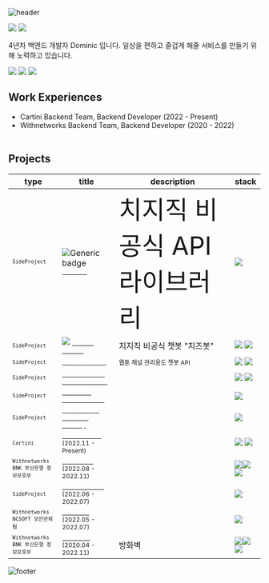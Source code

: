 ![header](https://capsule-render.vercel.app/api?type=waving&&color=gradient&height=100&section=header&fontSize=90)

<div align="left">

<p>
  <a href="https://do-mi.tistory.com/" target="_blank"><img src="https://img.shields.io/badge/blog-DD0B78?style=flat-square&logo=Tistory&logoColor=white"/></a>
  <a href="mailto:41@b41.kr" target="_blank"><img src="https://img.shields.io/badge/kimduumin@gmail.com-EA4335?style=flat-square&logo=Gmail&logoColor=white"/></a>
</p>
<p>
4년차 백엔드 개발자 Dominic 입니다.
일상을 편하고 즐겁게 해줄 서비스를 만들기 위해 노력하고 있습니다.  
</p>

 <p>
  <a href="https://github.com/doominkim/question-and-answer" target="_blank"><img src="https://img.shields.io/badge/👉👉 Fortpolio 👈👈 -303238?style=flat-square&logo=&logoColor=white"/></a>
  <a href="https://github.com/doominkim/question-and-answer" target="_blank"><img src="https://img.shields.io/badge/🖥️ Computer Science-303238?style=flat-square&logo=&logoColor=white"/></a>
  <a href="https://github.com/doominkim/althorythm" target="_blank"><img src="https://img.shields.io/badge/🕹️ Algorithm-303238?style=flat-square&logo=&logoColor=white"/></a>
<!--   <a href="https://github.com/doominkim/coding-test" target="_blank"><img src="https://img.shields.io/badge/👉코딩테스트 정리-303238?style=flat-square&logo=&logoColor=white"/></a> -->
 </p>


## Work Experiences  <br>
- Cartini Backend Team, Backend Developer (2022 - Present) <br>
- Withnetworks Backend Team, Backend Developer (2020 - 2022) <br><br>

## Projects




| type | title | description | stack |
|---|---|---|---|
| <span style="font-size:9pt;">`SideProject`</span> | ![Generic badge](https://img.shields.io/badge/npm-0.0.1-green.svg) [<span style="font-size:9pt;color:white;font-weight:700">chzzk-z</span>](https://github.com/doominkim/chzzk-z)| <span style="font-size:50">치지직 비공식 API 라이브러리</span> |<img src="https://img.shields.io/badge/JavaScript-2F72BC?style=flat-square&logo=JavaScript&logoColor=white"/> |
| <span style="font-size:9pt;">`SideProject`</span> | <img src="https://img.shields.io/badge/not%20started%20-8A2BE2"/> [<span style="font-size:9pt;color:white;font-weight:700">chzzk-cheese</span>](https://github.com/doominkim/chzzk-cheese) | 치지직 비공식 챗봇 "치즈봇" |<img src="https://img.shields.io/badge/Nestjs-ea2845?style=flat-square&logo=Nestjs&logoColor=white"/> <img src="https://img.shields.io/badge/postgreSQL-699eca?style=flat-square&logo=postgreSQL&logoColor=white"/> |
| <span style="font-size:9pt;">`SideProject`</span> | [<span style="font-size:9pt;color:white;font-weight:700">kakao-chatbot](https://github.com/doominkim/kakao-chatbot) | <span style="font-size:9pt">웹툰 채널 관리용도 챗봇 API</span> | <img src="https://img.shields.io/badge/Nestjs-ea2845?style=flat-square&logo=Nestjs&logoColor=white"/> <img src="https://img.shields.io/badge/postgreSQL-699eca?style=flat-square&logo=postgreSQL&logoColor=white"/> | 
| <span style="font-size:9pt;">`SideProject`</span> | [<span style="font-size:9pt;color:white;font-weight:700">twitch-event-handler-server](https://github.com/doominkim/twitch-event-handler-server) | |  <img src="https://img.shields.io/badge/Nestjs-ea2845?style=flat-square&logo=Nestjs&logoColor=white"/> <img src="https://img.shields.io/badge/postgreSQL-699eca?style=flat-square&logo=postgreSQL&logoColor=white"/> |
| <span style="font-size:9pt;">`SideProject`</span> | [<span style="font-size:9pt;color:white;font-weight:700">zomboid-event-module]() | | <img src="https://img.shields.io/badge/Lua-7175AA?style=flat-square&logo=Lua&logoColor=white"/>  |
| <span style="font-size:9pt;">`SideProject`</span> | [<span style="font-size:9pt;color:white;font-weight:700">chat-event-handler-desktop]() | | <img src="https://img.shields.io/badge/ElectronJS-7175AA?style=flat-square&logo=ElectronJS-7175AA&logoColor=white"/> |
| <span style="font-size:9pt;">`Cartini`</span> | [<span style="font-size:9pt;color:white;font-weight:700">TIREPICK API]() <span style="font-size:9pt;">(2022.11 - Present)</span> | | <img src="https://img.shields.io/badge/Nestjs-ea2845?style=flat-square&logo=Nestjs&logoColor=white"/> <img src="https://img.shields.io/badge/postgreSQL-699eca?style=flat-square&logo=postgreSQL&logoColor=white"/>
| <span style="font-size:9pt;">`Withnetworks` <br>`BNK 부산은행 정보보호부`</span> | [<span style="font-size:9pt;color:white;font-weight:700">WithFLOW](https://www.withnetworks.com/withflow) <span style="font-size:9pt;">(2022.08 - 2022.11)</span> | |  <img src="https://img.shields.io/badge/Node.js-7CB700?style=flat-square&logo=Node.js&logoColor=white"/><img src="https://img.shields.io/badge/Vue.js-3FB27F?style=flat-square&logo=Vue.js&logoColor=white"/><img src="https://img.shields.io/badge/MongoDB-118D4D?style=flat-square&logo=mongodb&logoColor=white"/> |
| <span style="font-size:9pt;">`SideProject`</span> | [<span style="font-size:9pt;color:white;font-weight:700">news-crawler]() <span style="font-size:9pt;">(2022.06 - 2022.07)</span> | | <img src="https://img.shields.io/badge/Node.js-7CB700?style=flat-square&logo=Node.js&logoColor=white"/>  |
| <span style="font-size:9pt;">`Withnetworks` <br> `NCSOFT 보안관제팀`</span> | [<span style="font-size:9pt;color:white;font-weight:700">FortiSoar](https://www.withnetworks.com/fortisoar) <span style="font-size:9pt;">(2022.05 - 2022.07)</span> | | <img src="https://img.shields.io/badge/Python-D88700?style=flat-square&logo=Python&logoColor=white"/> |
| <span style="font-size:9pt;">`Withnetworks` <br> `BNK 부산은행 정보보호부`</span> | [<span style="font-size:9pt;color:white;font-weight:700">WithASM](https://www.withnetworks.com/withasm) <span style="font-size:9pt;">(2020.04 - 2022.11)</span> | 방화벽  | <img src="https://img.shields.io/badge/PHP-7175AA?style=flat-square&logo=PHP&logoColor=white"/><img src="https://img.shields.io/badge/Codeigniter-E44A34?style=flat-square&logo=Codeigniter&logoColor=white"/><img src="https://img.shields.io/badge/MySQL-D88700?style=flat-square&logo=mysql&logoColor=white"/>  |

![footer](https://capsule-render.vercel.app/api?type=waving&&color=gradient&height=100&section=footer&fontSize=90)



